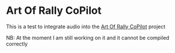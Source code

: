 # Art Of Rally CoPilot
This is a test to integrate audio into the [Art Of Rally CoPilot](https://github.com/MoonDragon-MD/ArtOfRallyCoPilot) project

NB: At the moment I am still working on it and it cannot be compiled correctly